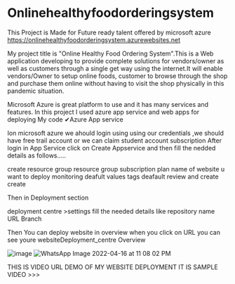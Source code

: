 # Onlinehealthyfoodorderingsystem

This Project is Made for Future ready talent offered by microsoft azure https://onlinehealthyfoodorderingsystem.azurewebsites.net

My project title is "Online Healthy Food Ordering System".This is a Web application developing to provide complete solutions for vendors/owner as well as customers through a single get way using the internet.It will enable vendors/Owner to setup online foods, customer to browse through the shop and purchase them online without having to visit the shop physically in this pandemic situation.

Microsoft Azure is great platform to use and it has many services and features. In this project I used azure app service and web apps for deploying My code ✔Azure App service

Ion microsoft azure we ahould login using using our credentials ,we should have free trail account or we can claim student account subscription After login in App Service click on Create Appservice and then fill the nedded details as follows.....

create resource group resource group subscription plan name of website u want to deploy monitoring deafult values tags deafault review and create create

Then in Deployment section

deployment centre >settings fill the needed details like repository name URL Branch

Then You can deploy website in overview when you click on URL you can see youre websiteDeployment_centre Overview


![image](https://user-images.githubusercontent.com/79104617/163685726-cd67a4da-e92a-4804-87a7-ffc2b83d76f5.png)
![WhatsApp Image 2022-04-16 at 11 08 02 PM](https://user-images.githubusercontent.com/79104617/163685821-69beccd9-f3ef-428a-a6ac-e97feb33ae6e.jpeg)

THIS IS VIDEO URL DEMO OF MY WEBSITE DEPLOYMENT IT IS SAMPLE VIDEO >>>
